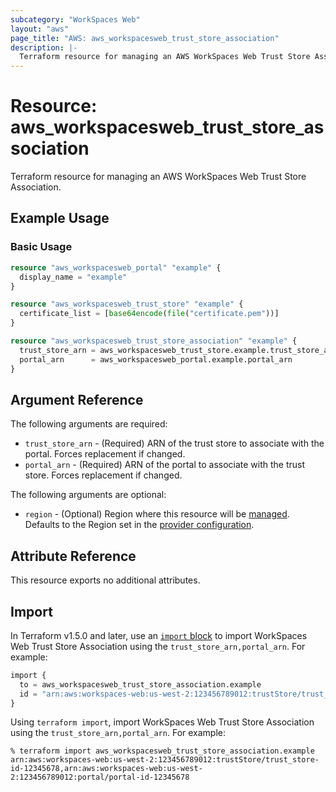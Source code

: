 ```yaml
---
subcategory: "WorkSpaces Web"
layout: "aws"
page_title: "AWS: aws_workspacesweb_trust_store_association"
description: |-
  Terraform resource for managing an AWS WorkSpaces Web Trust Store Association.
---
```


# Resource: aws_workspacesweb_trust_store_association

Terraform resource for managing an AWS WorkSpaces Web Trust Store Association.

## Example Usage

### Basic Usage

```terraform
resource "aws_workspacesweb_portal" "example" {
  display_name = "example"
}

resource "aws_workspacesweb_trust_store" "example" {
  certificate_list = [base64encode(file("certificate.pem"))]
}

resource "aws_workspacesweb_trust_store_association" "example" {
  trust_store_arn = aws_workspacesweb_trust_store.example.trust_store_arn
  portal_arn      = aws_workspacesweb_portal.example.portal_arn
}
```

## Argument Reference

The following arguments are required:

* `trust_store_arn` - (Required) ARN of the trust store to associate with the portal. Forces replacement if changed.
* `portal_arn` - (Required) ARN of the portal to associate with the trust store. Forces replacement if changed.

The following arguments are optional:

* `region` - (Optional) Region where this resource will be [managed](https://docs.aws.amazon.com/general/latest/gr/rande.html#regional-endpoints). Defaults to the Region set in the [provider configuration](https://registry.terraform.io/providers/hashicorp/aws/latest/docs#aws-configuration-reference).

## Attribute Reference

This resource exports no additional attributes.

## Import

In Terraform v1.5.0 and later, use an [`import` block](https://developer.hashicorp.com/terraform/language/import) to import WorkSpaces Web Trust Store Association using the `trust_store_arn,portal_arn`. For example:

```terraform
import {
  to = aws_workspacesweb_trust_store_association.example
  id = "arn:aws:workspaces-web:us-west-2:123456789012:trustStore/trust_store-id-12345678,arn:aws:workspaces-web:us-west-2:123456789012:portal/portal-id-12345678"
}
```

Using `terraform import`, import WorkSpaces Web Trust Store Association using the `trust_store_arn,portal_arn`. For example:

```console
% terraform import aws_workspacesweb_trust_store_association.example arn:aws:workspaces-web:us-west-2:123456789012:trustStore/trust_store-id-12345678,arn:aws:workspaces-web:us-west-2:123456789012:portal/portal-id-12345678
```
